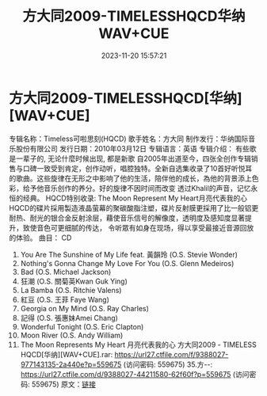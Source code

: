 ﻿---
title: 方大同2009-TIMELESSHQCD华纳WAV+CUE
date: 2023-11-20 15:57:21
categories: WAV车载音乐、镜像
tags: None
---
# 方大同2009-TIMELESSHQCD[华纳][WAV+CUE]

专辑名称：Timeless可啦思刻(HQCD)
歌手姓名：方大同
制作发行：华纳国际音乐股份有限公司
发行日期：2010年03月12日
专辑语言：英语
专辑介绍：
有些歌 是一辈子的, 无论什麼时候出现, 都是新歌
自2005年出道至今，四张全创作专辑销售与口碑一致受到肯定，创作动听，唱腔独特。全新自选集收录了10首好听悦耳的歌曲。这些旋律在无形之中影响了他的生活，陪伴他的成长，為他的背景添上色彩，给予他音乐创作的养分。好的旋律不因时间而改变
透过Khalil的声音，记忆永恒的经典。
HQCD特别收录: The Moon Represent My Heart月亮代表我的心
HQCD的碟片採用製造液晶萤幕的聚碳酸脂注塑，碟片反射膜更採用了比一般铝更耐热、耐光的银合金反射涂层，藉使音乐信号的解像度，透明度及感知度显著提升，致使音色可更细腻的传达，
令听眾有如身在现场，得以享受最接近音源回放的体验。
曲目：
CD
01. You Are The Sunshine of My Life feat. 黃韻玲 (O.S. Stevie
Wonder)
02. Nothing's Gonna Change My Love For You (O.S. Glenn
Medeiros)
03. Bad (O.S. Michael Jackson)
04. 狂潮 (O.S. 關菊英Kwan Guk Ying)
05. La Bamba (O.S. Ritchie Valens)
06. 紅豆 (O.S. 王菲 Faye Wang)
07. Georgia on My Mind (O.S. Ray Charles)
08. 記得 (O.S. 張惠妹Amei Chang)
09. Wonderful Tonight (O.S. Eric Clapton)
10. Moon River (O.S. Andy William)
11. The Moon Represents My Heart 月亮代表我的心
方大同2009 - TIMELESS HQCD[华纳][WAV+CUE].rar: https://url27.ctfile.com/f/9388027-977143135-2a440e?p=559675
(访问密码: 559675)
35.方--: https://url27.ctfile.com/d/9388027-44211580-62f60f?p=559675
(访问密码: 559675)
原文：[链接](https://blog.sina.com.cn/s/blog_1647c7e76010313sl.html)